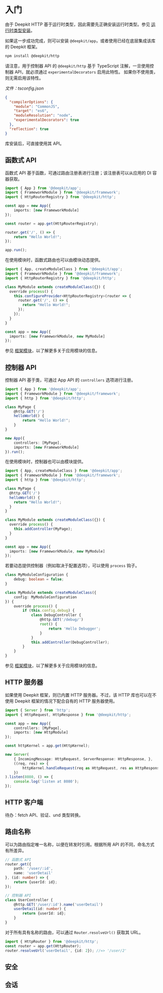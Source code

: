 # 入门

由于 Deepkit HTTP 基于运行时类型，因此需要先正确安装运行时类型。参见 [运行时类型安装](../runtime-types/getting-started.md)。

如果这一步成功完成，则可以安装 `@deepkit/app`，或者使用已经在底层集成该库的 Deepkit 框架。

```sh
npm install @deepkit/http
```

请注意，用于控制器 API 的 `@deepkit/http` 基于 TypeScript 注解，一旦使用控制器 API，就必须通过 `experimentalDecorators` 启用此特性。
如果你不使用类，则无需启用该特性。

_文件：tsconfig.json_

```json
{
  "compilerOptions": {
    "module": "CommonJS",
    "target": "es6",
    "moduleResolution": "node",
    "experimentalDecorators": true
  },
  "reflection": true
}
```

库安装后，可直接使用其 API。

## 函数式 API

函数式 API 基于函数，可通过路由注册表进行注册；该注册表可以从应用的 DI 容器获取。

```typescript
import { App } from '@deepkit/app';
import { FrameworkModule } from '@deepkit/framework';
import { HttpRouterRegistry } from '@deepkit/http';

const app = new App({
    imports: [new FrameworkModule]
});

const router = app.get(HttpRouterRegistry);

router.get('/', () => {
    return "Hello World!";
});

app.run();
```

在使用模块时，函数式路由也可以由模块动态提供。

```typescript
import { App, createModuleClass } from '@deepkit/app';
import { FrameworkModule } from '@deepkit/framework';
import { HttpRouterRegistry } from '@deepkit/http';

class MyModule extends createModuleClass({}) {
  override process() {
    this.configureProvider<HttpRouterRegistry>(router => {
      router.get('/', () => {
        return "Hello World!";
      });
    });
  }
}

const app = new App({
  imports: [new FrameworkModule, new MyModule]
});
```

参见 [框架模块](../app/modules)，以了解更多关于应用模块的信息。

## 控制器 API

控制器 API 基于类，可通过 App API 的 `controllers` 选项进行注册。

```typescript
import { App } from '@deepkit/app';
import { FrameworkModule } from '@deepkit/framework';
import { http } from '@deepkit/http';

class MyPage {
    @http.GET('/')
    helloWorld() {
        return "Hello World!";
    }
}

new App({
    controllers: [MyPage],
    imports: [new FrameworkModule]
}).run();
```

在使用模块时，控制器也可以由模块提供。

```typescript
import { App, createModuleClass } from '@deepkit/app';
import { FrameworkModule } from '@deepkit/framework';
import { http } from '@deepkit/http';

class MyPage {
  @http.GET('/')
  helloWorld() {
    return "Hello World!";
  }
}

class MyModule extends createModuleClass({}) {
  override process() {
    this.addController(MyPage);
  }
}

const app = new App({
  imports: [new FrameworkModule, new MyModule]
});
```

若要动态提供控制器（例如取决于配置选项），可以使用 `process` 钩子。

```typescript
class MyModuleConfiguration {
    debug: boolean = false;
}

class MyModule extends createModuleClass({
    config: MyModuleConfiguration
}) {
    override process() {
        if (this.config.debug) {
            class DebugController {
                @http.GET('/debug/')
                root() {
                    return 'Hello Debugger';
                }
            }
            this.addController(DebugController);
        }
    }
}
```

参见 [框架模块](../app/modules)，以了解更多关于应用模块的信息。

## HTTP 服务器

如果使用 Deepkit 框架，则已内置 HTTP 服务器。不过，该 HTTP 库也可以在不使用 Deepkit 框架的情况下配合自有的 HTTP 服务器使用。

```typescript
import { Server } from 'http';
import { HttpRequest, HttpResponse } from '@deepkit/http';

const app = new App({
    controllers: [MyPage],
    imports: [new HttpModule]
});

const httpKernel = app.get(HttpKernel);

new Server(
    { IncomingMessage: HttpRequest, ServerResponse: HttpResponse, },
    ((req, res) => {
        httpKernel.handleRequest(req as HttpRequest, res as HttpResponse);
    })
).listen(8080, () => {
    console.log('listen at 8080');
});
```

## HTTP 客户端

待办：fetch API、验证、und 类型转换。

## 路由名称

可以为路由指定唯一名称，以便在转发时引用。根据所用 API 的不同，命名方式有所差异。

```typescript
// 函数式 API
router.get({
    path: '/user/:id',
    name: 'userDetail'
}, (id: number) => {
    return {userId: id};
});

// 控制器 API
class UserController {
    @http.GET('/user/:id').name('userDetail')
    userDetail(id: number) {
        return {userId: id};
    }
}
```

对于所有具有名称的路由，可以通过 `Router.resolveUrl()` 获取其 URL。

```typescript
import { HttpRouter } from '@deepkit/http';
const router = app.get(HttpRouter);
router.resolveUrl('userDetail', {id: 2}); //=> '/user/2'
```

## 安全

## 会话
